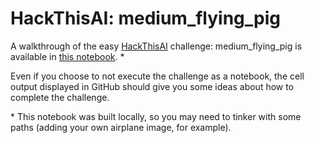 # HackThisAI: medium_flying_pig

A walkthrough of the easy [HackThisAI](https://github.com/JosephTLucas/HackThisAI) challenge: medium_flying_pig is available in [this notebook](https://github.com/JosephTLucas/HackThisAI/blob/main/walkthrough_flying_pig.ipynb). * 

Even if you choose to not execute the challenge as a notebook, the cell output displayed in GitHub should give you some ideas about how to complete the challenge.

\* This notebook was built locally, so you may need to tinker with some paths (adding your own airplane image, for example).
